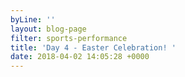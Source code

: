 ```yaml
---
byLine: ''
layout: blog-page
filter: sports-performance
title: 'Day 4 - Easter Celebration! '
date: 2018-04-02 14:05:28 +0000
---
```

